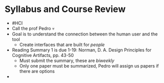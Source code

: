 # Syllabus and Course Review
- #HCI
- Call the prof Pedro 💀
- Goal is to understand the connection between the human user and the tool
	- Create interfaces that are built for *people*
- Reading Summary 1 is due 1-19: Norman, D. A. Design Principles for Cognitive Artifacts, pp. 43-50
	- Must submit the summary, these are *biweekly*
	- Only one paper must be summarized, Pedro will assign us papers if there are options
- 
